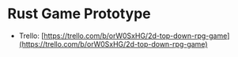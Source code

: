 # Rust Game Prototype

- Trello: [https://trello.com/b/orW0SxHG/2d-top-down-rpg-game](https://trello.com/b/orW0SxHG/2d-top-down-rpg-game)